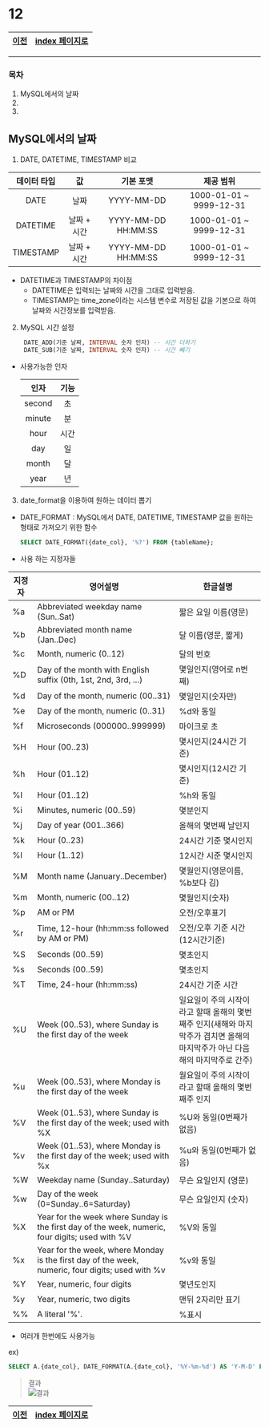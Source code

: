 # 12

[이전](./11.md)|[index 페이지로](./00index.md)
---|---
<hr>

### 목차
1. MySQL에서의 날짜
1.
1.

## MySQL에서의 날짜

1. DATE, DATETIME, TIMESTAMP 비교

| 데이터 타입 |      값     |      기본 포맷      |        제공 범위        |
|:-----------:|:-----------:|:-------------------:|:-----------------------:|
|     DATE    |     날짜    |      YYYY-MM-DD     | 1000-01-01 ~ 9999-12-31 |
|   DATETIME  | 날짜 + 시간 | YYYY-MM-DD HH:MM:SS | 1000-01-01 ~ 9999-12-31 |
|  TIMESTAMP  | 날짜 + 시간 | YYYY-MM-DD HH:MM:SS | 1000-01-01 ~ 9999-12-31 |

- DATETIME과 TIMESTAMP의 차이점
	+ DATETIME은 입력되는 날짜와 시간을 그대로 입력받음.
	+ TIMESTAMP는 time_zone이라는 시스템 변수로 저장된 값을 기본으로 하여 날짜와 시간정보를 입력받음.
	

2. MySQL 시간 설정
	```sql
	 DATE_ADD(기준 날짜, INTERVAL 숫자 인자) -- 시간 더하기
	 DATE_SUB(기준 날짜, INTERVAL 숫자 인자) -- 시간 빼기
	```
* 사용가능한 인자

	|  인자  | 기능 |
	|:------:|:----:|
	| second |  초  |
	| minute |  분  |
	|  hour  | 시간 |
	|   day  |  일  |
	|  month |  달  |
	|  year  |  년  |

3. date_format을 이용하여 원하는 데이터 뽑기

- DATE_FORMAT : MySQL에서 DATE, DATETIME, TIMESTAMP 값을 원하는 형태로 가져오기 위한 함수
	```sql
	SELECT DATE_FORMAT({date_col}, '%?') FROM {tableName};
	```
- 사용 하는 지정자들

지정자|	영어설명	|	한글설명	
--|--|--
%a	|Abbreviated weekday name (Sun..Sat)|	짧은 요일 이름(영문) 
%b	|Abbreviated month name (Jan..Dec)|	달 이름(영문, 짧게)
%c	|Month, numeric (0..12)|	달의 번호
%D	|Day of the month with English suffix (0th, 1st, 2nd, 3rd, ...)|	몇일인지(영어로 n번째)
%d	|Day of the month, numeric (00..31)|	몇일인지(숫자만)
%e	|Day of the month, numeric (0..31)|	%d와 동일
%f	|Microseconds (000000..999999)|	마이크로 초
%H	|Hour (00..23)| 몇시인지(24시간 기준)
%h	|Hour (01..12)|	몇시인지(12시간 기준)
%I	|Hour (01..12)|	%h와 동일
%i	|Minutes, numeric (00..59)|	몇분인지
%j	|Day of year (001..366)|	올해의 몇번째 날인지
%k	|Hour (0..23)|	24시간 기준 몇시인지
%l	|Hour (1..12)|	12시간 시준 몇시인지
%M	|Month name (January..December)|	몇월인지(영문이름, %b보다 김)
%m	|Month, numeric (00..12)|	몇월인지(숫자)
%p	|AM or PM|	오전/오후표기
%r	|Time, 12-hour (hh:mm:ss followed by AM or PM)|	오전/오후 기준 시간(12시간기준)
%S	|Seconds (00..59)|	몇초인지
%s	|Seconds (00..59)|	몇초인지
%T	|Time, 24-hour (hh:mm:ss)|	24시간 기준 시간
%U	|Week (00..53), where Sunday is the first day of the week|	일요일이 주의 시작이라고 할때 올해의 몇번째주 인지(새해와 마지막주가 겹치면 올해의 마지막주가 아닌 다음해의 마지막주로 간주)
%u	|Week (00..53), where Monday is the first day of the week|	월요일이 주의 시작이라고 할때 올해의 몇번째주 인지
%V	|Week (01..53), where Sunday is the first day of the week; used with %X|	%U와 동일(0번째가 없음)
%v	|Week (01..53), where Monday is the first day of the week; used with %x|	%u와 동일(0번째가 없음)
%W	|Weekday name (Sunday..Saturday)|	무슨 요일인지 (영문)
%w	|Day of the week (0=Sunday..6=Saturday)|	무슨 요일인지 (숫자)
%X	|Year for the week where Sunday is the first day of the week, numeric, four digits; used with %V|	%V와 동일
%x	|Year for the week, where Monday is the first day of the week, numeric, four digits; used with %v|	%v와 동일
%Y	|Year, numeric, four digits|	몇년도인지
%y	|Year, numeric, two digits|	맨뒤 2자리만 표기
%%	|A literal '%'.|	%표시

- 여러개 한번에도 사용가능

ex)
```sql
SELECT A.{date_col}, DATE_FORMAT(A.{date_col}, '%Y-%m-%d') AS 'Y-M-D' FROM {tableName} A GROUP BY DATE_FORMAT(A.{date_col}, '%Y-%m-%d')
```
> 결과		
![결과](.imgs/ymd.PNG)


[이전](./11.md)|[index 페이지로](./00index.md)
---|---
